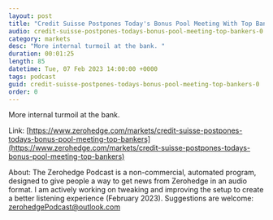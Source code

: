 ```yaml
---
layout: post
title: "Credit Suisse Postpones Today's Bonus Pool Meeting With Top Bankers "
audio: credit-suisse-postpones-todays-bonus-pool-meeting-top-bankers-0
category: markets
desc: "More internal turmoil at the bank. "
duration: 00:01:25
length: 85
datetime: Tue, 07 Feb 2023 14:00:00 +0000
tags: podcast
guid: credit-suisse-postpones-todays-bonus-pool-meeting-top-bankers-0
order: 0
---
```

More internal turmoil at the bank. 

Link: [https://www.zerohedge.com/markets/credit-suisse-postpones-todays-bonus-pool-meeting-top-bankers](https://www.zerohedge.com/markets/credit-suisse-postpones-todays-bonus-pool-meeting-top-bankers)

About: The Zerohedge Podcast is a non-commercial, automated program, designed to give people a way to get news from Zerohedge in an audio format.  I am actively working on tweaking and improving the setup to create a better listening experience (February 2023).  Suggestions are welcome: [zerohedgePodcast@outlook.com](mailto:zerohedgePodcast@outlook.com)